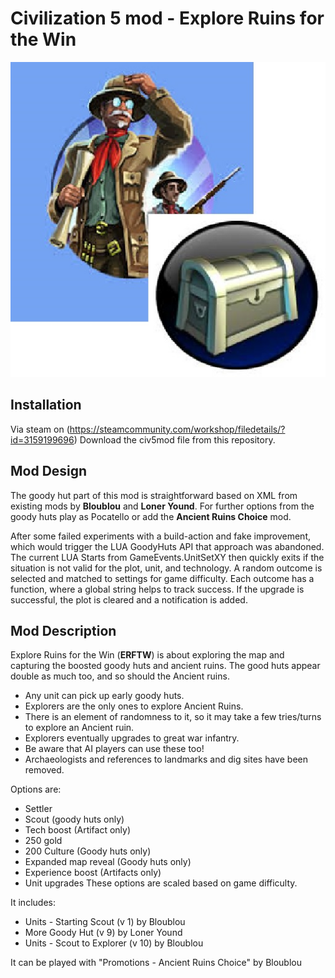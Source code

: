 # Civilization 5 mod - Explore Ruins for the Win
![Explorer and treasure chest](https://github.com/jesperottosen/Civ5mod-ERFTW/blob/main/Art/erftw.jpg?raw=true)

## Installation
Via steam on (https://steamcommunity.com/workshop/filedetails/?id=3159199696)
Download the civ5mod file from this repository.

## Mod Design
The goody hut part of this mod is straightforward based on XML from existing mods by **Bloublou** and **Loner Yound**. For further options from the goody huts play as Pocatello or add the **Ancient Ruins Choice** mod. 

After some failed experiments with a build-action and fake improvement, which would trigger the LUA GoodyHuts API that approach was abandoned. The current LUA Starts from GameEvents.UnitSetXY then quickly exits if the situation is not valid for the plot, unit, and technology. A random outcome is selected and matched to settings for game difficulty. Each outcome has a function, where a global string helps to track success. If the upgrade is successful, the plot is cleared and a notification is added.

## Mod Description
Explore Ruins for the Win (**ERFTW**) is about exploring the map and capturing the boosted goody huts and ancient ruins. 
The good huts appear double as much too, and so should the Ancient ruins.

- Any unit can pick up early goody huts. 
- Explorers are the only ones to explore Ancient Ruins.
- There is an element of randomness to it, so it may take a few tries/turns to explore an Ancient ruin. 
- Explorers eventually upgrades to great war infantry.
- Be aware that AI players can use these too!
- Archaeologists and references to landmarks and dig sites have been removed.

Options are:
- Settler 
- Scout (goody huts only)
- Tech boost (Artifact only)
- 250 gold
- 200 Culture (Goody huts only)
- Expanded map reveal (Goody huts only)
- Experience boost (Artifacts only)
- Unit upgrades
These options are scaled based on game difficulty.

It includes:
- Units - Starting Scout (v 1) by Bloublou
- More Goody Hut (v 9) by Loner Yound
- Units - Scout to Explorer (v 10) by Bloublou
  
It can be played with "Promotions - Ancient Ruins Choice" by Bloublou 
